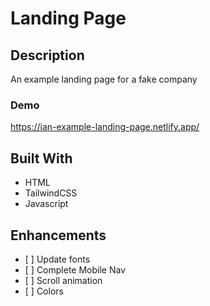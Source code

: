 # Landing Page

## Description
An example landing page for a fake company 

### Demo
https://ian-example-landing-page.netlify.app/

## Built With
<ul>
    <li>HTML</li>
    <li>TailwindCSS</li>
    <li>Javascript</li>
</ul>

  
## Enhancements
<ul>
    <li>[ ] Update fonts</li>
    <li>[ ] Complete Mobile Nav</li>
    <li>[ ] Scroll animation</li>
    <li>[ ] Colors</li>
</ul>




